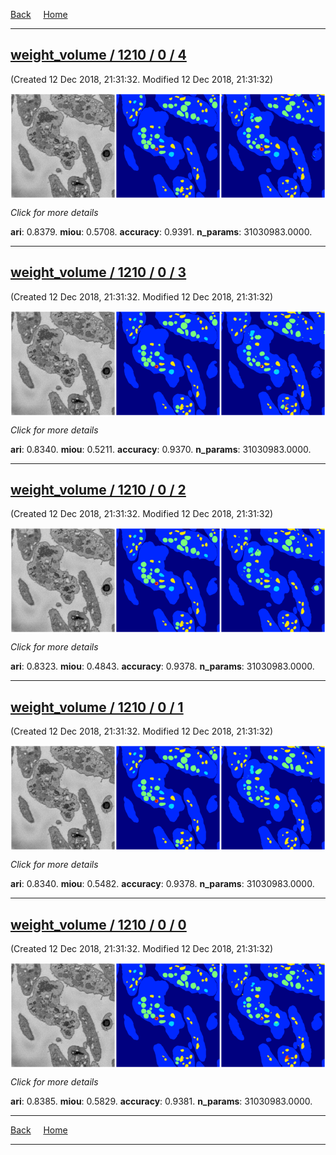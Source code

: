
[Back](..)&nbsp;&nbsp;&nbsp;&nbsp;&nbsp;[Home](leapmanlab.github.io/snapshots)

---

<div class="thumbnail"><a href="4"><h2>weight_volume / 1210 / 0 / 4</h2></a><p>(Created 12 Dec 2018, 21:31:32. Modified 12 Dec 2018, 21:31:32)
</p><a href="4"><img src="4/media/summary.png" align="center"></a><p>
<i>Click for more details</i>
</p></div>

**ari**: 0.8379. **miou**: 0.5708. **accuracy**: 0.9391. **n_params**: 31030983.0000. 

---

<div class="thumbnail"><a href="3"><h2>weight_volume / 1210 / 0 / 3</h2></a><p>(Created 12 Dec 2018, 21:31:32. Modified 12 Dec 2018, 21:31:32)
</p><a href="3"><img src="3/media/summary.png" align="center"></a><p>
<i>Click for more details</i>
</p></div>

**ari**: 0.8340. **miou**: 0.5211. **accuracy**: 0.9370. **n_params**: 31030983.0000. 

---

<div class="thumbnail"><a href="2"><h2>weight_volume / 1210 / 0 / 2</h2></a><p>(Created 12 Dec 2018, 21:31:32. Modified 12 Dec 2018, 21:31:32)
</p><a href="2"><img src="2/media/summary.png" align="center"></a><p>
<i>Click for more details</i>
</p></div>

**ari**: 0.8323. **miou**: 0.4843. **accuracy**: 0.9378. **n_params**: 31030983.0000. 

---

<div class="thumbnail"><a href="1"><h2>weight_volume / 1210 / 0 / 1</h2></a><p>(Created 12 Dec 2018, 21:31:32. Modified 12 Dec 2018, 21:31:32)
</p><a href="1"><img src="1/media/summary.png" align="center"></a><p>
<i>Click for more details</i>
</p></div>

**ari**: 0.8340. **miou**: 0.5482. **accuracy**: 0.9378. **n_params**: 31030983.0000. 

---

<div class="thumbnail"><a href="0"><h2>weight_volume / 1210 / 0 / 0</h2></a><p>(Created 12 Dec 2018, 21:31:32. Modified 12 Dec 2018, 21:31:32)
</p><a href="0"><img src="0/media/summary.png" align="center"></a><p>
<i>Click for more details</i>
</p></div>

**ari**: 0.8385. **miou**: 0.5829. **accuracy**: 0.9381. **n_params**: 31030983.0000. 

---

[Back](..)&nbsp;&nbsp;&nbsp;&nbsp;&nbsp;[Home](leapmanlab.github.io/snapshots)

---